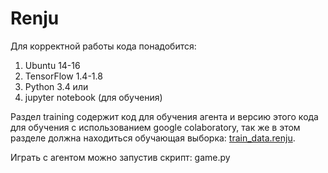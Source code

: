 # Renju 

Для корректной работы кода понадобится:
  1) Ubuntu 14-16
  2) TensorFlow 1.4-1.8
  3) Python 3.4 или 
  4) jupyter notebook (для обучения)
 
Раздел training содержит код для обучения агента и версию этого кода для обучения с использованием google colaboratory, так же в этом разделе должна находиться обучающая выборка: [train_data.renju].

Играть с агентом можно запустив скрипт: game.py

[train_data.renju]:https://drive.google.com/open?id=12KesiHMGrGAL-obONvtLAsdL8AOeg1gT
